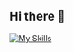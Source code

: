 ## Hi there 👋

[![My Skills](https://skillicons.dev/icons?i=aws,java,kotlin,py,js,html,css)](https://skillicons.dev)
